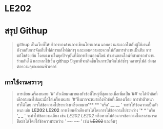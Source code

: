 # LE202
# สรุป Githup 
> githup เป็นเว็บที่ให้บริการทางด้านการเขียนโปรแกรม มอบความสะดวกให้กับผู้ใช้งานที่กังวลกับการจัดเก็บไฟล์การแก้ไฟล์เก่าๆ
> และมอบความสะดวกให้กับการทำงานเป็นทีม การแก้ไขด้วยกัน โดยเฉพาะในยุคปัจจุบันที่มีการเรียนออนไลน์ ทำงานออนไลน์ที่สามารถทำงานร่วมกันได้
> และหากใช้เว็น githup ปัญหาที่จะเกิดขึ้นในการบันทึกไฟล์ซ้ำๆ หลายๆไฟล์ ส่งผลต่อความจุของคอมพิวเตอร์
## การใช้งานคราวๆ
>การเขียนเครื่องหมาย '#' ตัวเดียมหมายถงหัวข้อที่ใหญ่ที่สุดและเมื่อเพิ่มเป็น'##'จะได้หัวข้อที่เล็กตามลงไปและเมื่อใส่เครื่องหมาย '#'ยิ่งมากจะหมายถึงหัวข้อที่เล็กลงเรื่อย
>การทำตัวหนาทำได้โดย การใส่ข้อความไประหว่างเครื่องหมาย'** ** 'หรือ' __ __ ' จะทำให้ข้อความเป็นตัวหนา เช่น **LE202** __LE202__
>การเขียนตัวเอียงทำได้โดยการใส่ข้อความไประหว่าง '* * 'หรือ '_ _ ' จะทำให้ข้อความเอียง เช่น *LE202* _LE202_
>หรือหากไม่ต้องการข้อความใดเราสามารถขีดฆ่าได้โดยใส่ข้อความระหว่าง ' ~~ ~~ ' เช่น  ~~LE202~~
และอื่นๆ
